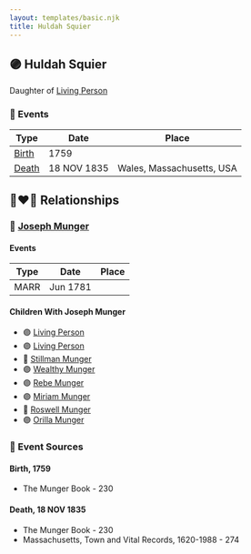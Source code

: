 ```yaml
---
layout: templates/basic.njk
title: Huldah Squier
---
```

## 🟣 Huldah Squier

Daughter of [Living Person](/people/3/35783343)

### 📆 Events

Type | Date | Place
------ | ------ | ------
[Birth](#event-0) | 1759 |
[Death](#event-1) | 18 NOV 1835 | Wales, Massachusetts, USA

## 👩‍❤️‍👨 Relationships

### 🔵 [Joseph Munger](/people/4/48832802)

#### Events

Type | Date | Place
------ | ------ | ------
MARR | Jun 1781 |
#### Children With Joseph Munger
* 🟣 [Living Person](/people/9/92752548)
* 🟣 [Living Person](/people/5/57250648)
* 🔵 [Stillman Munger](/people/5/55728126)
* 🟣 [Wealthy Munger](/people/3/31830663)
* 🟣 [Rebe Munger](/people/3/39304822)
* 🟣 [Miriam Munger](/people/1/13266841)
* 🔵 [Roswell Munger](/people/2/21686617)
* 🟣 [Orilla Munger](/people/6/60133360)
### 📰 Event Sources

#### <a id="event-0"></a> Birth, 1759
* The Munger Book  - 230

#### <a id="event-1"></a> Death, 18 NOV 1835
* The Munger Book  - 230
* Massachusetts, Town and Vital Records, 1620-1988  - 274